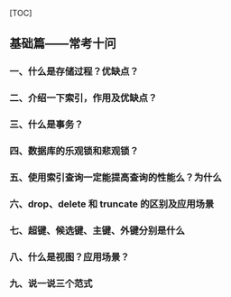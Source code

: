 [TOC]

## 基础篇——常考十问

### 一、什么是存储过程？优缺点？

### 二、介绍一下索引，作用及优缺点？

### 三、什么是事务？

### 四、数据库的乐观锁和悲观锁？

### 五、使用索引查询一定能提高查询的性能么？为什么

### 六、drop、delete 和 truncate 的区别及应用场景

### 七、超键、候选键、主键、外键分别是什么

### 八、什么是视图？应用场景？

### 九、说一说三个范式



